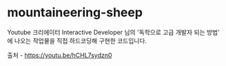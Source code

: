 # mountaineering-sheep

Youtube 크리에이터 Interactive Developer 님의 '독학으로 고급 개발자 되는 방법' 에 나오는 작업물을 직접 하드코딩해 구현한 코드입니다.

출처 - https://youtu.be/hCHL7sydzn0
